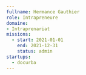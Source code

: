 ```yaml
---
fullname: Hermance Gauthier
role: Intrapreneure
domaine: 
- Intraprenariat
missions:
  - start: 2021-01-01
    end: 2021-12-31
    status: admin
startups:
  - docurba
---
```


